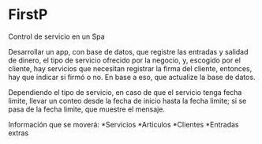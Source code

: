 # FirstP
Control de servicio en un Spa

Desarrollar un app, con base de datos, que registre las entradas y salidad de dinero, el tipo de servicio ofrecido por la negocio, y, escogido por el cliente, hay servicios que necesitan registrar la firma del cliente, entonces, hay que indicar si firmó o no. En base a eso, que actualize la base de datos.

Dependiendo el tipo de servicio, en caso de que el servicio tenga fecha limite, llevar un conteo desde la fecha de inicio hasta la fecha limite; si se pasa de la fecha limite, que muestre el mensaje.

Información que se moverá:
*Servicios
*Articulos
*Clientes
*Entradas extras
